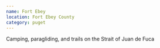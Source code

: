 ```yaml
---
name: Fort Ebey
location: Fort Ebey County
category: puget
---
```


Camping, paragliding, and trails on the Strait of Juan de Fuca
